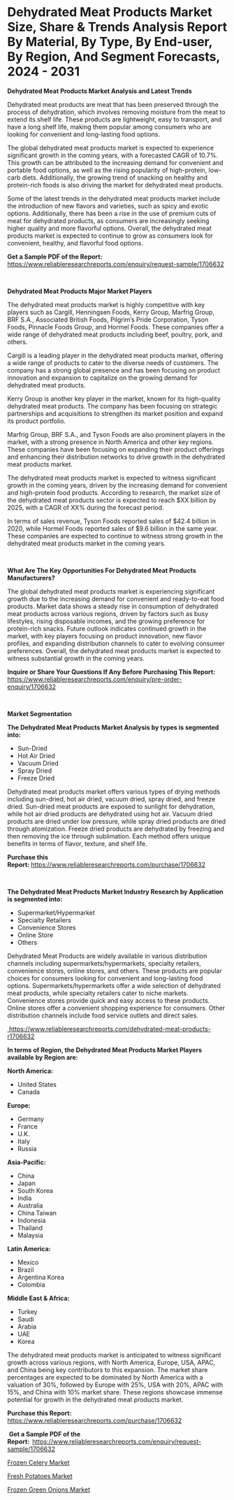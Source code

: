 <p><h1>Dehydrated Meat Products Market Size, Share & Trends Analysis Report By Material, By Type, By End-user, By Region, And Segment Forecasts, 2024 - 2031</h1></p><p><strong>Dehydrated Meat Products Market Analysis and Latest Trends</strong></p>
<p><p>Dehydrated meat products are meat that has been preserved through the process of dehydration, which involves removing moisture from the meat to extend its shelf life. These products are lightweight, easy to transport, and have a long shelf life, making them popular among consumers who are looking for convenient and long-lasting food options.</p><p>The global dehydrated meat products market is expected to experience significant growth in the coming years, with a forecasted CAGR of 10.7%. This growth can be attributed to the increasing demand for convenient and portable food options, as well as the rising popularity of high-protein, low-carb diets. Additionally, the growing trend of snacking on healthy and protein-rich foods is also driving the market for dehydrated meat products.</p><p>Some of the latest trends in the dehydrated meat products market include the introduction of new flavors and varieties, such as spicy and exotic options. Additionally, there has been a rise in the use of premium cuts of meat for dehydrated products, as consumers are increasingly seeking higher quality and more flavorful options. Overall, the dehydrated meat products market is expected to continue to grow as consumers look for convenient, healthy, and flavorful food options.</p></p>
<p><strong>Get a Sample PDF of the Report:&nbsp;</strong> <a href="https://www.reliableresearchreports.com/enquiry/request-sample/1706632">https://www.reliableresearchreports.com/enquiry/request-sample/1706632</a></p>
<p>&nbsp;</p>
<p><strong>Dehydrated Meat Products Major Market Players</strong></p>
<p><p>The dehydrated meat products market is highly competitive with key players such as Cargill, Henningsen Foods, Kerry Group, Marfrig Group, BRF S.A., Associated British Foods, Pilgrim’s Pride Corporation, Tyson Foods, Pinnacle Foods Group, and Hormel Foods. These companies offer a wide range of dehydrated meat products including beef, poultry, pork, and others.</p><p>Cargill is a leading player in the dehydrated meat products market, offering a wide range of products to cater to the diverse needs of customers. The company has a strong global presence and has been focusing on product innovation and expansion to capitalize on the growing demand for dehydrated meat products.</p><p>Kerry Group is another key player in the market, known for its high-quality dehydrated meat products. The company has been focusing on strategic partnerships and acquisitions to strengthen its market position and expand its product portfolio.</p><p>Marfrig Group, BRF S.A., and Tyson Foods are also prominent players in the market, with a strong presence in North America and other key regions. These companies have been focusing on expanding their product offerings and enhancing their distribution networks to drive growth in the dehydrated meat products market.</p><p>The dehydrated meat products market is expected to witness significant growth in the coming years, driven by the increasing demand for convenient and high-protein food products. According to research, the market size of the dehydrated meat products sector is expected to reach $XX billion by 2025, with a CAGR of XX% during the forecast period.</p><p>In terms of sales revenue, Tyson Foods reported sales of $42.4 billion in 2020, while Hormel Foods reported sales of $9.6 billion in the same year. These companies are expected to continue to witness strong growth in the dehydrated meat products market in the coming years.</p></p>
<p>&nbsp;</p>
<p><strong>What Are The Key Opportunities For Dehydrated Meat Products Manufacturers?</strong></p>
<p><p>The global dehydrated meat products market is experiencing significant growth due to the increasing demand for convenient and ready-to-eat food products. Market data shows a steady rise in consumption of dehydrated meat products across various regions, driven by factors such as busy lifestyles, rising disposable incomes, and the growing preference for protein-rich snacks. Future outlook indicates continued growth in the market, with key players focusing on product innovation, new flavor profiles, and expanding distribution channels to cater to evolving consumer preferences. Overall, the dehydrated meat products market is expected to witness substantial growth in the coming years.</p></p>
<p><strong>Inquire or Share Your Questions If Any Before Purchasing This Report:</strong> <a href="https://www.reliableresearchreports.com/enquiry/pre-order-enquiry/1706632">https://www.reliableresearchreports.com/enquiry/pre-order-enquiry/1706632</a></p>
<p>&nbsp;</p>
<p><strong>Market Segmentation</strong></p>
<p><strong>The Dehydrated Meat Products Market Analysis by types is segmented into:</strong></p>
<p><ul><li>Sun-Dried</li><li>Hot Air Dried</li><li>Vacuum Dried</li><li>Spray Dried</li><li>Freeze Dried</li></ul></p>
<p><p>Dehydrated meat products market offers various types of drying methods including sun-dried, hot air dried, vacuum dried, spray dried, and freeze dried. Sun-dried meat products are exposed to sunlight for dehydration, while hot air dried products are dehydrated using hot air. Vacuum dried products are dried under low pressure, while spray dried products are dried through atomization. Freeze dried products are dehydrated by freezing and then removing the ice through sublimation. Each method offers unique benefits in terms of flavor, texture, and shelf life.</p></p>
<p><strong>Purchase this Report:&nbsp;</strong><a href="https://www.reliableresearchreports.com/purchase/1706632">https://www.reliableresearchreports.com/purchase/1706632</a></p>
<p>&nbsp;</p>
<p><strong>The Dehydrated Meat Products Market Industry Research by Application is segmented into:</strong></p>
<p><ul><li>Supermarket/Hypermarket</li><li>Specialty Retailers</li><li>Convenience Stores</li><li>Online Store</li><li>Others</li></ul></p>
<p><p>Dehydrated Meat Products are widely available in various distribution channels including supermarkets/hypermarkets, specialty retailers, convenience stores, online stores, and others. These products are popular choices for consumers looking for convenient and long-lasting food options. Supermarkets/hypermarkets offer a wide selection of dehydrated meat products, while specialty retailers cater to niche markets. Convenience stores provide quick and easy access to these products. Online stores offer a convenient shopping experience for consumers. Other distribution channels include food service outlets and direct sales.</p></p>
<p><a href="https://www.reliableresearchreports.com/dehydrated-meat-products-r1706632">&nbsp;https://www.reliableresearchreports.com/dehydrated-meat-products-r1706632</a></p>
<p><strong>In terms of Region, the Dehydrated Meat Products Market Players available by Region are:</strong></p>
<p>
    <p> <strong> North America: </strong>
        <ul>
            <li>United States</li>
            <li>Canada</li>
        </ul>
        </p> 
    <p> <strong> Europe: </strong>
        <ul>
            <li>Germany</li>
            <li>France</li>
            <li>U.K.</li>
            <li>Italy</li>
            <li>Russia</li>
        </ul>
        </p> 
    <p> <strong> Asia-Pacific: </strong>
        <ul>
            <li>China</li>
            <li>Japan</li>
            <li>South Korea</li>
            <li>India</li>
            <li>Australia</li>
            <li>China Taiwan</li>
            <li>Indonesia</li>
            <li>Thailand</li>
            <li>Malaysia</li>
        </ul>
        </p> 
    <p> <strong> Latin America: </strong>
        <ul>
            <li>Mexico</li>
            <li>Brazil</li>
            <li>Argentina Korea</li>
            <li>Colombia</li>
        </ul>
        </p> 
    <p> <strong> Middle East & Africa: </strong>
        <ul>
            <li>Turkey</li>
            <li>Saudi</li>
            <li>Arabia</li>
            <li>UAE</li>
            <li>Korea</li>
        </ul>
    </p>
    </p>
<p><p>The dehydrated meat products market is anticipated to witness significant growth across various regions, with North America, Europe, USA, APAC, and China being key contributors to this expansion. The market share percentages are expected to be dominated by North America with a valuation of 30%, followed by Europe with 25%, USA with 20%, APAC with 15%, and China with 10% market share. These regions showcase immense potential for growth in the dehydrated meat products market.</p></p>
<p><strong>Purchase this Report: </strong><a href="https://www.reliableresearchreports.com/purchase/1706632">https://www.reliableresearchreports.com/purchase/1706632</a></p>
<p>&nbsp;<strong>Get a Sample PDF of the Report:&nbsp;&nbsp;</strong><a href="https://www.reliableresearchreports.com/enquiry/request-sample/1706632">https://www.reliableresearchreports.com/enquiry/request-sample/1706632</a></p>
<p><strong></strong></p>
<p><p><a href="https://github.com/jsmusil/Market-Research-Report-List-2/blob/main/frozen-celery-market.md">Frozen Celery Market</a></p><p><a href="https://github.com/yemakinde/Market-Research-Report-List-2/blob/main/fresh-potatoes-market.md">Fresh Potatoes Market</a></p><p><a href="https://github.com/bmorecock/Market-Research-Report-List-2/blob/main/frozen-green-onions-market.md">Frozen Green Onions Market</a></p></p>